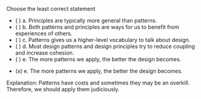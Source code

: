 <panel header=":lock::key: Choose the least  correct statement about principles and patterns." expanded>

<panel header="%%{{ icon_prereq }}%% Prerequisites" minimized>
  <panel src="../../designPatterns/introduction/what/unit-inElsewhere-asFlat.md" boilerplate header="{{ icon_prereq }} Design Patterns: Introduction: What" />
</panel>

<p/>

<question>
Choose the least correct statement

- ( ) a. Principles are typically more general than patterns.
- ( ) b. Both patterns and principles are ways for us to benefit from experiences of others.
- ( ) c. Patterns gives us a higher-level vocabulary to talk about design.
- ( ) d. Most design patterns and design principles try to reduce coupling and increase cohesion.
- ( ) e. The more patterns we apply, the better the design becomes.

<div slot="answer">

- (x) e. The more patterns we apply, the better the design becomes.

Explanation: Patterns have costs and sometimes they may be an overkill. Therefore, we should apply them judiciously.

</div>
</question>
</panel>
